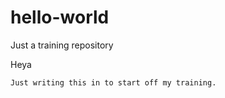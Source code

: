 # hello-world
Just a training repository


Heya

    Just writing this in to start off my training.
